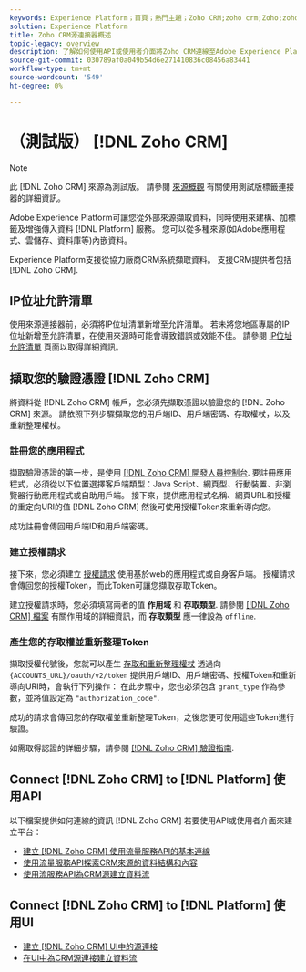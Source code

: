 ```yaml
---
keywords: Experience Platform；首頁；熱門主題；Zoho CRM;zoho crm;Zoho;zoho
solution: Experience Platform
title: Zoho CRM源連接器概述
topic-legacy: overview
description: 了解如何使用API或使用者介面將Zoho CRM連線至Adobe Experience Platform。
source-git-commit: 030789af0a049b54d6e271410836c08456a83441
workflow-type: tm+mt
source-wordcount: '549'
ht-degree: 0%

---
```


# （測試版） [!DNL Zoho CRM]

>[!NOTE]
>
>此 [!DNL Zoho CRM] 來源為測試版。 請參閱 [來源概觀](../../home.md#terms-and-conditions) 有關使用測試版標籤連接器的詳細資訊。

Adobe Experience Platform可讓您從外部來源擷取資料，同時使用來建構、加標籤及增強傳入資料 [!DNL Platform] 服務。 您可以從多種來源(如Adobe應用程式、雲儲存、資料庫等)內嵌資料。

Experience Platform支援從協力廠商CRM系統擷取資料。 支援CRM提供者包括 [!DNL Zoho CRM].

## IP位址允許清單

使用來源連接器前，必須將IP位址清單新增至允許清單。 若未將您地區專屬的IP位址新增至允許清單，在使用來源時可能會導致錯誤或效能不佳。 請參閱 [IP位址允許清單](../../ip-address-allow-list.md) 頁面以取得詳細資訊。

## 擷取您的驗證憑證 [!DNL Zoho CRM]

將資料從 [!DNL Zoho CRM] 帳戶，您必須先擷取憑證以驗證您的 [!DNL Zoho CRM] 來源。 請依照下列步驟擷取您的用戶端ID、用戶端密碼、存取權杖，以及重新整理權杖。

### 註冊您的應用程式

擷取驗證憑證的第一步，是使用 [[!DNL Zoho CRM] 開發人員控制台](https://accounts.zoho.com/). 要註冊應用程式，必須從以下位置選擇客戶端類型：Java Script、網頁型、行動裝置、非瀏覽器行動應用程式或自助用戶端。 接下來，提供應用程式名稱、網頁URL和授權的重定向URI的值 [!DNL Zoho CRM] 然後可使用授權Token來重新導向您。

成功註冊會傳回用戶端ID和用戶端密碼。

### 建立授權請求

接下來，您必須建立 [授權請求](https://www.zoho.com/crm/developer/docs/api/v2/auth-request.html) 使用基於web的應用程式或自身客戶端。 授權請求會傳回您的授權Token，而此Token可讓您擷取存取Token。

建立授權請求時，您必須填寫兩者的值 **作用域** 和 **存取類型**. 請參閱 [[!DNL Zoho CRM] 檔案](https://www.zoho.com/crm/developer/docs/api/v2/scopes.html) 有關作用域的詳細資訊，而 **存取類型** 應一律設為 `offline`.

### 產生您的存取權並重新整理Token

擷取授權代號後，您就可以產生 [存取和重新整理權杖](https://www.zoho.com/crm/developer/docs/api/v2/access-refresh.html) 透過向 `{ACCOUNTS_URL}/oauth/v2/token` 提供用戶端ID、用戶端密碼、授權Token和重新導向URI時，會執行下列操作： 在此步驟中，您也必須包含 `grant_type` 作為參數，並將值設定為 `"authorization_code"`.

成功的請求會傳回您的存取權並重新整理Token，之後您便可使用這些Token進行驗證。

如需取得認證的詳細步驟，請參閱 [[!DNL Zoho CRM] 驗證指南](https://www.zoho.com/crm/developer/docs/api/v2/oauth-overview.html).

## Connect [!DNL Zoho CRM] to [!DNL Platform] 使用API

以下檔案提供如何連線的資訊 [!DNL Zoho CRM] 若要使用API或使用者介面來建立平台：

- [建立 [!DNL Zoho CRM] 使用流量服務API的基本連線](../../tutorials/api/create/crm/zoho.md)
- [使用流量服務API探索CRM來源的資料結構和內容](../../tutorials/api/explore/crm.md)
- [使用流服務API為CRM源建立資料流](../../tutorials/api/collect/crm.md)

## Connect [!DNL Zoho CRM] to [!DNL Platform] 使用UI

- [建立 [!DNL Zoho CRM] UI中的源連接](../../tutorials/ui/create/crm/zoho.md)
- [在UI中為CRM源連接建立資料流](../../tutorials/ui/dataflow/crm.md)
